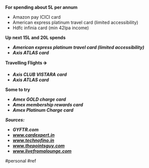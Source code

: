 **For spending about 5L per annum**

- Amazon pay ICICI card
- American express platinum travel card (limited accessibility)
- Hdfc infinia card (min 42lpa income)

**Up next 15L and 20L spends**

- _**American express platinum travel card (limited accessibility)**_
- _**Axis ATLAS card**_

**Travelling Flights ✈️**

- _**Axis CLUB VISTARA card**_
- _**Axis ATLAS card**_

**Some to try**

- _**Amex GOLD charge card**_
- _**Amex membership rewards card**_
- _**Amex Platinum Charge card**_

  

  

_**Sources:**_

- _**GYFTR.com**_
- _**www.cardexpert.in**_
- _**www.technofino.in**_
- _**www.thepointsguy.com**_
- _**www.livefromalounge.com**_

#personal #ref 